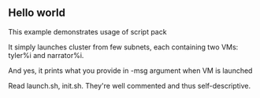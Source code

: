## Hello world

This example demonstrates usage of script pack

It simply launches cluster from few subnets, each containing two VMs: tyler%i and narrator%i.

And yes, it prints what you provide in -msg argument when VM is launched


Read launch.sh, init.sh. They're well commented and thus self-descriptive.

